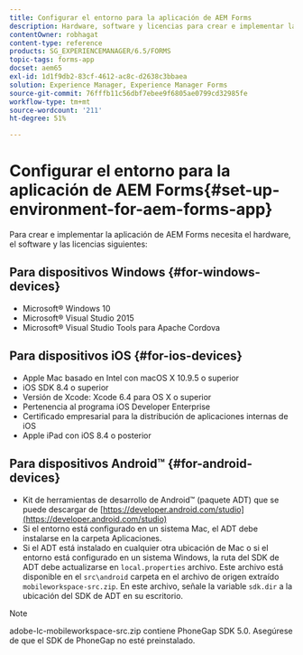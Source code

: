 ```yaml
---
title: Configurar el entorno para la aplicación de AEM Forms
description: Hardware, software y licencias para crear e implementar la aplicación de AEM Forms.
contentOwner: robhagat
content-type: reference
products: SG_EXPERIENCEMANAGER/6.5/FORMS
topic-tags: forms-app
docset: aem65
exl-id: 1d1f9db2-83cf-4612-ac8c-d2638c3bbaea
solution: Experience Manager, Experience Manager Forms
source-git-commit: 76fffb11c56dbf7ebee9f6805ae0799cd32985fe
workflow-type: tm+mt
source-wordcount: '211'
ht-degree: 51%

---
```


# Configurar el entorno para la aplicación de AEM Forms{#set-up-environment-for-aem-forms-app}

Para crear e implementar la aplicación de AEM Forms necesita el hardware, el software y las licencias siguientes:

## Para dispositivos Windows {#for-windows-devices}

* Microsoft® Windows 10
* Microsoft® Visual Studio 2015
* Microsoft® Visual Studio Tools para Apache Cordova

## Para dispositivos iOS {#for-ios-devices}

* Apple Mac basado en Intel con macOS X 10.9.5 o superior
* iOS SDK 8.4 o superior
* Versión de Xcode: Xcode 6.4 para OS X o superior
* Pertenencia al programa iOS Developer Enterprise
* Certificado empresarial para la distribución de aplicaciones internas de iOS 
* Apple iPad con iOS 8.4 o posterior

## Para dispositivos Android™ {#for-android-devices}

* Kit de herramientas de desarrollo de Android™ (paquete ADT) que se puede descargar de [https://developer.android.com/studio](https://developer.android.com/studio)
* Si el entorno está configurado en un sistema Mac, el ADT debe instalarse en la carpeta Aplicaciones.
* Si el ADT está instalado en cualquier otra ubicación de Mac o si el entorno está configurado en un sistema Windows, la ruta del SDK de ADT debe actualizarse en `local.properties` archivo. Este archivo está disponible en el `src\android` carpeta en el archivo de origen extraído `mobileworkspace-src.zip`. En este archivo, señale la variable `sdk.dir` a la ubicación del SDK de ADT en su escritorio.

>[!NOTE]
>
>adobe-lc-mobileworkspace-src.zip contiene PhoneGap SDK 5.0. Asegúrese de que el SDK de PhoneGap no esté preinstalado.
